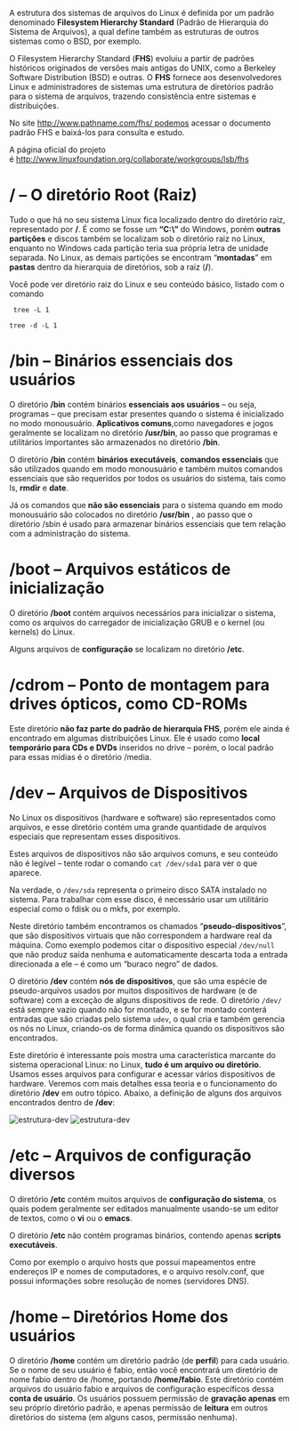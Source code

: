 A estrutura dos sistemas de arquivos do Linux é definida por um padrão denominado **Filesystem Hierarchy Standard** (Padrão de Hierarquia do Sistema de Arquivos), a qual define também as estruturas de outros sistemas como o BSD, por exemplo.



O Filesystem Hierarchy Standard (**FHS**) evoluiu a partir de padrões históricos originados de versões mais antigas do UNIX, como a Berkeley Software Distribution (BSD) e outras. O **FHS** fornece aos desenvolvedores Linux e administradores de sistemas uma estrutura de diretórios padrão para o sistema de arquivos, trazendo consistência entre sistemas e distribuições.



No site http://www.pathname.com/fhs/ podemos acessar o documento padrão FHS e baixá-los para consulta e estudo.



A página oficial do projeto é http://www.linuxfoundation.org/collaborate/workgroups/lsb/fhs





# / – O diretório Root (Raiz)





Tudo o que há no seu sistema Linux fica localizado dentro do diretório raiz, representado por **/**. É como se fosse um **“C:\”** do Windows, porém **outras partições** e discos também se localizam sob o diretório raiz no Linux, enquanto no Windows cada partição teria sua própria letra de unidade separada. No Linux, as demais partições se encontram “**montadas**” em **pastas** dentro da hierarquia de diretórios, sob a raiz (**/**).


Você pode ver diretório raiz do Linux e seu conteúdo básico, listado com o comando
```
 tree -L 1
```

```
tree -d -L 1
```

# /bin – Binários essenciais dos usuários



O diretório **/bin** contém binários **essenciais aos usuários** – ou seja, programas – que precisam estar presentes quando o sistema é inicializado no modo monousuário. **Aplicativos comuns**,como navegadores e jogos geralmente se localizam no diretório **/usr/bin**, ao passo que programas e utilitários importantes são armazenados no diretório **/bin**.



O diretório **/bin** contém **binários executáveis**, **comandos essenciais** que são utilizados quando em modo monousuário e também muitos comandos essenciais que são requeridos por todos os usuários do sistema, tais como ls, **rmdir** e **date**.



Já os comandos que **não são essenciais** para o sistema quando em modo monousuário são colocados no diretório **/usr/bin** , ao passo que o diretório /sbin é usado para armazenar binários essenciais que tem relação com a administração do sistema.



# /boot – Arquivos estáticos de inicialização



O diretório **/boot** contém arquivos necessários para inicializar o sistema, como os arquivos do carregador de inicialização GRUB e o kernel (ou kernels) do Linux. 

Alguns arquivos de **configuração** se localizam no diretório **/etc**.



# /cdrom – Ponto de montagem para drives ópticos, como CD-ROMs



Este diretório **não faz parte do padrão de hierarquia FHS**, porém ele ainda é encontrado em algumas distribuições Linux. Ele é usado como **local temporário para CDs e DVDs** inseridos no drive – porém, o local padrão para essas mídias é o diretório /media.



# /dev – Arquivos de Dispositivos




No Linux os dispositivos (hardware e software) são representados como arquivos, e esse diretório contém uma grande quantidade de arquivos especiais que representam esses dispositivos.





Estes arquivos de dispositivos não são arquivos comuns, e seu conteúdo não é legível – tente rodar o comando `cat /dev/sda1` para ver o que aparece.





Na verdade, o `/dev/sda` representa o primeiro disco SATA instalado no sistema. Para trabalhar com esse disco, é necessário usar um utilitário especial como o fdisk ou o mkfs, por exemplo.





Neste diretório também encontramos os chamados “**pseudo-dispositivos**”, que são dispositivos virtuais que não correspondem a hardware real da máquina. Como exemplo podemos citar o dispositivo especial `/dev/null` que não produz saída nenhuma e automaticamente descarta toda a entrada direcionada a ele – é como um “buraco negro” de dados.





O diretório **/dev** contém **nós de dispositivos**, que são uma espécie de pseudo-arquivos usados por muitos dispositivos de hardware (e de software) com a exceção de alguns dispositivos de rede. O diretório `/dev/` está sempre vazio quando não for montado, e se for montado conterá entradas que são criadas pelo sistema `udev`, o qual cria e também gerencia os nós no Linux, criando-os de forma dinâmica quando os dispositivos são encontrados.





Este diretório é interessante pois mostra uma característica marcante do sistema operacional Linux: no Linux, **tudo é um arquivo ou diretório**. Usamos esses arquivos para configurar e acessar vários dispositivos de hardware. Veremos com mais detalhes essa teoria e o funcionamento do diretório **/dev** em outro tópico. Abaixo, a definição de alguns dos arquivos encontrados dentro de **/dev**:

![estrutura-dev](../../img/estrutura-dev.png)
![estrutura-dev](../../img/estrutura-dev2.png)

# /etc – Arquivos de configuração diversos




O diretório **/etc** contém muitos arquivos de **configuração do sistema**, os quais podem geralmente ser editados manualmente usando-se um editor de textos, como o **vi** ou o **emacs**.





O diretório **/etc** não contém programas binários, contendo apenas **scripts executáveis**. 



Como por exemplo o arquivo hosts que possui mapeamentos entre endereços IP e nomes de computadores, e o arquivo resolv.conf, que possui informações sobre resolução de nomes (servidores DNS).



# /home – Diretórios Home dos usuários



O diretório **/home** contém um diretório padrão (de **perfil**) para cada usuário. Se o nome de seu usuário é fabio, então você encontrará um diretório de nome fabio dentro de /home, portando **/home/fabio**. Este diretório contém arquivos do usuário fabio e arquivos de configuração específicos dessa **conta de usuário**. Os usuários possuem permissão de **gravação apenas** em seu próprio diretório padrão, e apenas permissão de **leitura** em outros diretórios do sistema (em alguns casos, permissão nenhuma).

